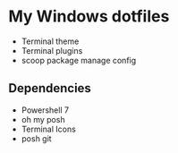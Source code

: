 # My Windows dotfiles

- Terminal theme
- Terminal plugins
- scoop package manage config

## Dependencies

- Powershell 7
- oh my posh
- Terminal Icons
- posh git
